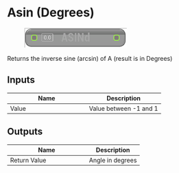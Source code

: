 # Asin (Degrees)

<div align="left" data-full-width="false">

<figure><img src="Asin_(Degrees).png" alt=""><figcaption></figcaption></figure>

</div>

Returns the inverse sine (arcsin) of A (result is in Degrees)

## Inputs

<table>
<thead><tr><th width="170">Name</th><th>Description</th></tr></thead>
<tbody>
<tr><td>Value</td><td>Value between -1 and 1</td></tr>
</tbody>
</table>

## Outputs

<table>
<thead><tr><th width="170">Name</th><th>Description</th></tr></thead>
<tbody>
<tr><td>Return Value</td><td>Angle in degrees</td></tr>
</tbody>
</table>